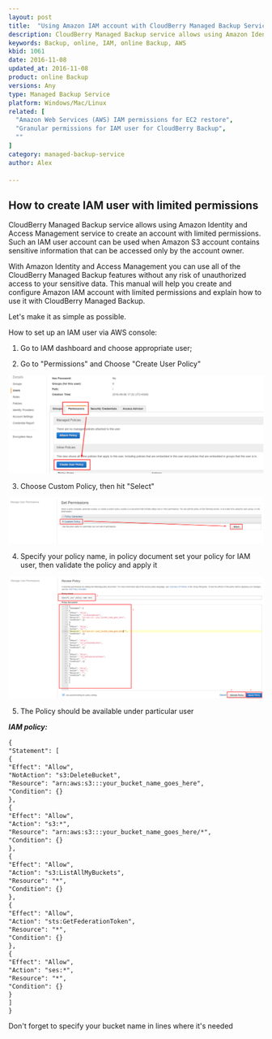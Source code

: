 ```yaml
---
layout: post
title:  "Using Amazon IAM account with CloudBerry Managed Backup Service"
description: CloudBerry Managed Backup service allows using Amazon Identity and Access Management service to create an account with limited permissions.
keywords: Backup, online, IAM, online Backup, AWS
kbid: 1061
date: 2016-11-08
updated_at: 2016-11-08
product: online Backup
versions: Any
type: Managed Backup Service
platform: Windows/Mac/Linux
related: [
  "Amazon Web Services (AWS) IAM permissions for EC2 restore",
  "Granular permissions for IAM user for CloudBerry Backup",
  ""
]
category: managed-backup-service
author: Alex

---
```


## How to create IAM user with limited permissions
CloudBerry Managed Backup service allows using Amazon Identity and Access Management service to create an account with limited permissions. Such an IAM user account can be used when Amazon S3 account contains sensitive information that can be accessed only by the account owner.

With Amazon Identity and Access Management you can use all of the CloudBerry Managed Backup features without any risk of unauthorized access to your sensitive data. This manual will help you create and configure Amazon IAM account with limited permissions and explain how to use it with CloudBerry Managed Backup.

Let's make it as simple as possible.

How to set up an IAM user via AWS console:

1) Go to IAM dashboard and choose appropriate user;

2) Go to "Permissions" and Choose "Create User Policy"

![](/images\kb1061\Screenshot_13.png)

3) Choose Custom Policy, then hit "Select"

![](/images\kb1061\Screenshot_1.png)

4) Specify your policy name, in policy document set your policy for IAM user, then validate the policy and apply it

![](/images\kb1061\unnamed1.png)

5) The Policy should be available under particular user

_**IAM policy:**_

```
{
"Statement": [
{
"Effect": "Allow",
"NotAction": "s3:DeleteBucket",
"Resource": "arn:aws:s3:::your_bucket_name_goes_here",
"Condition": {}
},
{
"Effect": "Allow",
"Action": "s3:*",
"Resource": "arn:aws:s3:::your_bucket_name_goes_here/*",
"Condition": {}
},
{
"Effect": "Allow",
"Action": "s3:ListAllMyBuckets",
"Resource": "*",
"Condition": {}
},
{
"Effect": "Allow",
"Action": "sts:GetFederationToken",
"Resource": "*",
"Condition": {}
},
{
"Effect": "Allow",
"Action": "ses:*",
"Resource": "*",
"Condition": {}
}
]
}
```

Don't forget to specify your bucket name in lines where it's needed
